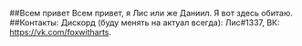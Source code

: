 ##Всем привет
Всем привет, я Лис или же Даниил. Я вот здесь обитаю.
##Контакты:
Дискорд (буду менять на актуал всегда): Лис#1337, ВК: https://vk.com/foxwitharts.
